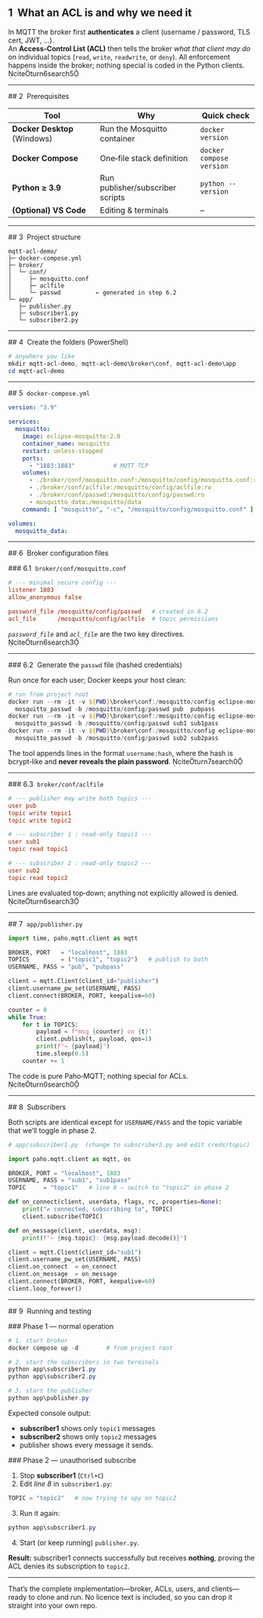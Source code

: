 
## 1  What an ACL is and why we need it

In MQTT the broker first **authenticates** a client (username / password, TLS cert, JWT, …).  
An **Access‑Control List (ACL)** then tells the broker *what that client may do* on individual topics (`read`, `write`, `readwrite`, or `deny`). All enforcement happens inside the broker; nothing special is coded in the Python clients.  citeturn6search5

---

## 2  Prerequisites

| Tool | Why | Quick check |
|------|-----|-------------|
| **Docker Desktop** (Windows) | Run the Mosquitto container | `docker version` |
| **Docker Compose** | One‑file stack definition | `docker compose version` |
| **Python ≥ 3.9** | Run publisher/subscriber scripts | `python --version` |
| **(Optional) VS Code** | Editing & terminals | – |

---

## 3  Project structure

```text
mqtt-acl-demo/
├─ docker-compose.yml
├─ broker/
│  └─ conf/
│     ├─ mosquitto.conf
│     ├─ aclfile
│     └─ passwd          ← generated in step 6.2
└─ app/
   ├─ publisher.py
   ├─ subscriber1.py
   └─ subscriber2.py
```

---

## 4  Create the folders (PowerShell)

```powershell
# anywhere you like
mkdir mqtt-acl-demo, mqtt-acl-demo\broker\conf, mqtt-acl-demo\app
cd mqtt-acl-demo
```

---

## 5  `docker-compose.yml`

```yaml
version: "3.9"

services:
  mosquitto:
    image: eclipse-mosquitto:2.0
    container_name: mosquitto
    restart: unless-stopped
    ports:
      - "1883:1883"           # MQTT TCP
    volumes:
      - ./broker/conf/mosquitto.conf:/mosquitto/config/mosquitto.conf:ro
      - ./broker/conf/aclfile:/mosquitto/config/aclfile:ro
      - ./broker/conf/passwd:/mosquitto/config/passwd:ro
      - mosquitto_data:/mosquitto/data
    command: [ "mosquitto", "-c", "/mosquitto/config/mosquitto.conf" ]

volumes:
  mosquitto_data:
```

---

## 6  Broker configuration files

### 6.1  `broker/conf/mosquitto.conf`

```conf
# --- minimal secure config ---
listener 1883
allow_anonymous false

password_file /mosquitto/config/passwd   # created in 6.2
acl_file      /mosquitto/config/aclfile  # topic permissions
```

*`password_file`* and *`acl_file`* are the two key directives. citeturn6search3

---

### 6.2  Generate the `passwd` file (hashed credentials)

Run once for each user; Docker keeps your host clean:

```powershell
# run from project root
docker run --rm -it -v ${PWD}\broker\conf:/mosquitto/config eclipse-mosquitto:2.0 `
  mosquitto_passwd -b /mosquitto/config/passwd pub  pubpass
docker run --rm -it -v ${PWD}\broker\conf:/mosquitto/config eclipse-mosquitto:2.0 `
  mosquitto_passwd -b /mosquitto/config/passwd sub1 sub1pass
docker run --rm -it -v ${PWD}\broker\conf:/mosquitto/config eclipse-mosquitto:2.0 `
  mosquitto_passwd -b /mosquitto/config/passwd sub2 sub2pass
```

The tool appends lines in the format `username:hash`, where the hash is bcrypt‑like and **never reveals the plain password**.  citeturn7search0

---

### 6.3  `broker/conf/aclfile`

```conf
# --- publisher may write both topics ---
user pub
topic write topic1
topic write topic2

# --- subscriber 1 : read-only topic1 ---
user sub1
topic read topic1

# --- subscriber 2 : read-only topic2 ---
user sub2
topic read topic2
```

Lines are evaluated top‑down; anything not explicitly allowed is denied. citeturn6search3

---

## 7  `app/publisher.py`

```python
import time, paho.mqtt.client as mqtt

BROKER, PORT   = "localhost", 1883
TOPICS         = ("topic1", "topic2")   # publish to both
USERNAME, PASS = "pub", "pubpass"

client = mqtt.Client(client_id="publisher")
client.username_pw_set(USERNAME, PASS)
client.connect(BROKER, PORT, keepalive=60)

counter = 0
while True:
    for t in TOPICS:
        payload = f"msg {counter} on {t}"
        client.publish(t, payload, qos=1)
        print(f"→ {payload}")
        time.sleep(0.5)
    counter += 1
```

The code is pure Paho‑MQTT; nothing special for ACLs. citeturn0search0

---

## 8  Subscribers

Both scripts are identical except for `USERNAME/PASS` and the topic variable that we’ll toggle in phase 2.

```python
# app/subscriber1.py  (change to subscriber2.py and edit creds/topic)

import paho.mqtt.client as mqtt, os

BROKER, PORT = "localhost", 1883
USERNAME, PASS = "sub1", "sub1pass"
TOPIC     = "topic1"   # line 8 – switch to "topic2" in phase 2

def on_connect(client, userdata, flags, rc, properties=None):
    print("✔ connected, subscribing to", TOPIC)
    client.subscribe(TOPIC)

def on_message(client, userdata, msg):
    print(f"← {msg.topic}: {msg.payload.decode()}")

client = mqtt.Client(client_id="sub1")
client.username_pw_set(USERNAME, PASS)
client.on_connect  = on_connect
client.on_message  = on_message
client.connect(BROKER, PORT, keepalive=60)
client.loop_forever()
```

---

## 9  Running and testing

### Phase 1 — normal operation

```powershell
# 1. start broker
docker compose up -d        # from project root

# 2. start the subscribers in two terminals
python app\subscriber1.py
python app\subscriber2.py

# 3. start the publisher
python app\publisher.py
```

Expected console output:

* **subscriber1** shows only `topic1` messages  
* **subscriber2** shows only `topic2` messages  
* publisher shows every message it sends.

### Phase 2 — unauthorised subscribe

1. Stop **subscriber1** (`Ctrl+C`)  
2. Edit *line 8* in `subscriber1.py`:

```python
TOPIC = "topic2"   # now trying to spy on topic2
```

3. Run it again:  

```powershell
python app\subscriber1.py
```

4. Start (or keep running) `publisher.py`.

**Result:** subscriber1 connects successfully but receives **nothing**, proving the ACL denies its subscription to `topic2`.

---

That’s the complete implementation—broker, ACLs, users, and clients—ready to clone and run. No licence text is included, so you can drop it straight into your own repo.
